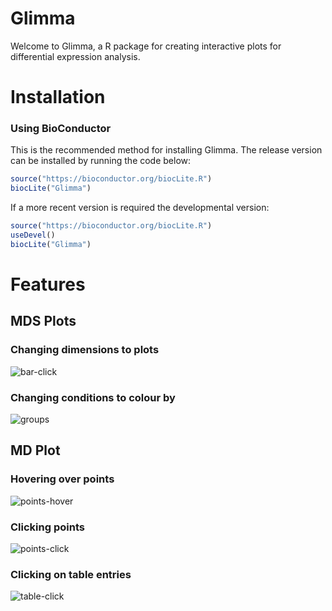 # Glimma
Welcome to Glimma, a R package for creating interactive plots for differential expression analysis.

# Installation

### Using BioConductor
This is the recommended method for installing Glimma. The release version can be installed by running the code below:

```r
source("https://bioconductor.org/biocLite.R")
biocLite("Glimma")
```

If a more recent version is required the developmental version:

```r
source("https://bioconductor.org/biocLite.R")
useDevel()
biocLite("Glimma")
```

# Features
## MDS Plots
### Changing dimensions to plots
![bar-click](https://raw.githubusercontent.com/shians/glimma/master/images-doc/MDS-click.gif)

### Changing conditions to colour by
![groups](https://raw.githubusercontent.com/shians/glimma/master/images-doc/MDS-groups.gif)

## MD Plot
### Hovering over points
![points-hover](https://raw.githubusercontent.com/shians/glimma/master/images-doc/point-hover.gif)

### Clicking points
![points-click](https://raw.githubusercontent.com/shians/glimma/master/images-doc/point-click.gif)

### Clicking on table entries
![table-click](https://raw.githubusercontent.com/shians/glimma/master/images-doc/table-search.gif)
